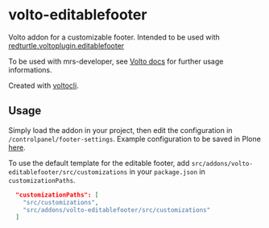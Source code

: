 # volto-editablefooter

Volto addon for a customizable footer.
Intended to be used with [redturtle.voltoplugin.editablefooter](https://github.com/RedTurtle/redturtle.voltoplugin.editablefooter)

To be used with mrs-developer, see [Volto docs](https://docs.voltocms.com/customizing/add-ons/) for further usage informations.

Created with [voltocli](https://github.com/nzambello/voltocli).

## Usage

Simply load the addon in your project, then edit the configuration in `/controlpanel/footer-settings`.
Example configuration to be saved in Plone [here](./footerConfigurationExample.json).

To use the default template for the editable footer, add `src/addons/volto-editablefooter/src/customizations` in your `package.json` in `customizationPaths`.

```json
  "customizationPaths": [
    "src/customizations",
    "src/addons/volto-editablefooter/src/customizations"
  ]
```
